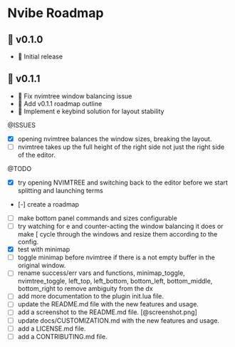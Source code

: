 # Nvibe Roadmap

## 🚀 v0.1.0

- 🚀 Initial release

## 🚀 v0.1.1

- 🔧 Fix nvimtree window balancing issue
- 📝 Add v0.1.1 roadmap outline
- 🎯 Implement <leader>e keybind solution for layout stability

@ISSUES
 - [x] opening nvimtree balances the window sizes, breaking the layout.
 - [ ] nvimtree takes up the full height of the right side not just the right side of the editor.

@TODO
 - [x] try opening NVIMTREE and switching back to the editor before we start splitting and launching terms
 - [-] create a roadmap
 - [ ] make bottom panel commands and sizes configurable
 - [ ] try watching for <leader>e and counter-acting the window balancing it does or make <leader>[ cycle through the windows and resize them according to the config.
 - [x] test with minimap
 - [ ] toggle minimap before nvimtree if there is a not empty buffer in the original window.
 - [ ] rename success/err vars and functions, minimap_toggle, nvimtree_toggle, left_top, left_bottom, bottom_left, bottom_middle, bottom_right to remove ambiguity from the dx
 - [ ] add more documentation to the plugin init.lua file.
 - [ ] update the README.md file with the new features and usage.
 - [ ] add a screenshot to the README.md file. [@screenshot.png]
 - [ ] update docs/CUSTOMIZATION.md with the new features and usage.
 - [ ] add a LICENSE.md file.
 - [ ] add a CONTRIBUTING.md file.
